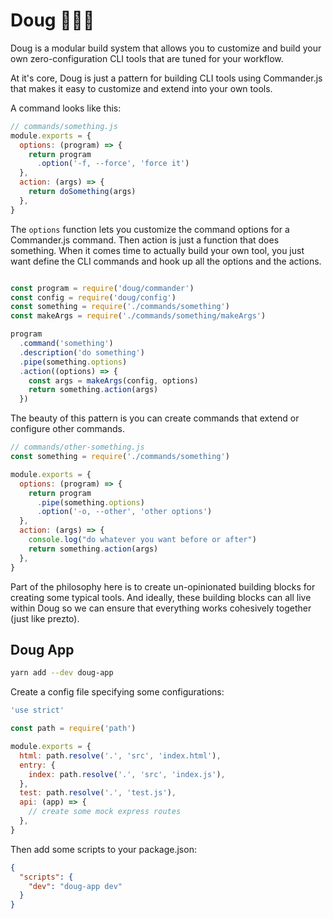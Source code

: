 # Doug 🔨🔨🔨

Doug is a modular build system that allows you to customize and build your own zero-configuration CLI tools that are tuned for your workflow.

At it's core, Doug is just a pattern for building CLI tools using Commander.js that makes it easy to customize and extend into your own tools.

A command looks like this:

```js
// commands/something.js
module.exports = {
  options: (program) => {
    return program
      .option('-f, --force', 'force it')
  },
  action: (args) => {
    return doSomething(args)
  },
}
```

The `options` function lets you customize the command options for a Commander.js command. Then action is just a function that does something. When it comes time to actually build your own tool, you just want define the CLI commands and hook up all the options and the actions.

```js

const program = require('doug/commander')
const config = require('doug/config')
const something = require('./commands/something')
const makeArgs = require('./commands/something/makeArgs')

program
  .command('something')
  .description('do something')
  .pipe(something.options)
  .action((options) => {
    const args = makeArgs(config, options)
    return something.action(args)
  })
```

The beauty of this pattern is you can create commands that extend or configure other commands.

```js
// commands/other-something.js
const something = require('./commands/something')

module.exports = {
  options: (program) => {
    return program
      .pipe(something.options)
      .option('-o, --other', 'other options')
  },
  action: (args) => {
    console.log("do whatever you want before or after")
    return something.action(args)
  },
}
```

Part of the philosophy here is to create un-opinionated building blocks for creating some typical tools. And ideally, these building blocks can all live within Doug so we can ensure that everything works cohesively together (just like prezto).

## Doug App

```sh
yarn add --dev doug-app
```

Create a config file specifying some configurations:

```js
'use strict'

const path = require('path')

module.exports = {
  html: path.resolve('.', 'src', 'index.html'),
  entry: {
    index: path.resolve('.', 'src', 'index.js'),
  },
  test: path.resolve('.', 'test.js'),
  api: (app) => {
    // create some mock express routes
  },
}
```

Then add some scripts to your package.json:

```json
{
  "scripts": {
    "dev": "doug-app dev"
  }
}
```
